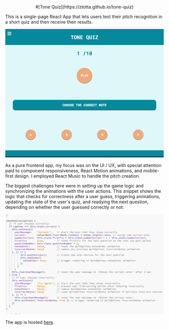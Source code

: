 <center> 
#[Tone Quiz](https://ztotta.github.io/tone-quiz) 
</center>

This is a single-page React App that lets users test their pitch recognition in a short quiz and then receive their results. 

![](./public/tone-quiz.png)

As a pure frontend app, my focus was on the UI / UX, with special attention paid to component responsiveness, React Motion animations, and mobile-first design. I employed React Music to handle the pitch creation. 
							 
The biggest challenges here were in setting up the game logic and synchronizing the animations with the user actions. This snippet shows the logic that checks for correctness after a user guess, triggering animations, updating the state of the user's quiz, and readying the next question, depending on whether the user guessed correctly or not:

![](./public/tone-quiz-state-snippet.png)

The app is hosted [here](https://ztotta.github.io/tone-quiz).



